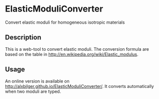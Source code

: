 # ElasticModuliConverter
Convert elastic moduli for homogeneous isotropic materials

## Description 
This is a web-tool to convert elastic moduli.
The conversion formula are based on the table in http://en.wikipedia.org/wiki/Elastic_modulus.

## Usage
An online version is available on http://alxbilger.github.io/ElasticModuliConverter/.
It converts automatically when two moduli are typed.

